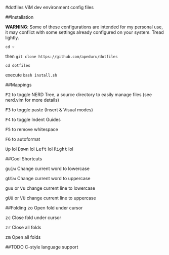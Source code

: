 #dotfiles
ViM dev environment config files


##Installation

**WARNING**: Some of these configurations are intended for my personal use, it may
conflict with some settings already configured on your system. Tread lightly.

`cd ~`

then `git clone https://github.com/apeduru/dotfiles`

`cd dotfiles`

execute `bash install.sh`

##Mappings

<kbd>F2</kbd> to toggle NERD Tree, a source directory to easily manage files
(see nerd.vim for more details)

<kbd>F3</kbd> to toggle paste (Insert & Visual modes)

<kbd>F4</kbd> to toggle Indent Guides

<kbd>F5</kbd> to remove whitespace

<kbd>F6</kbd> to autoformat 

<kbd>Up</kbd> lol
<kbd>Down</kbd> lol
<kbd>Left</kbd> lol
<kbd>Right</kbd> lol

##Cool Shortcuts 

<kbd>guiw</kbd> Change current word to lowercase

<kbd>gUiw</kbd> Change current word to uppercase

<kbd>guu</kbd> or <kbd>Vu</kbd> change current line to lowercase

<kbd>gUU</kbd> or <kbd>VU</kbd> change current line to uppercase

##Folding
<kbd>zo</kbd> Open fold under cursor 

<kbd>zc</kbd> Close fold under cursor

<kbd>zr</kbd> Close all folds

<kbd>zm</kbd> Open all folds


##TODO
C-style language support
